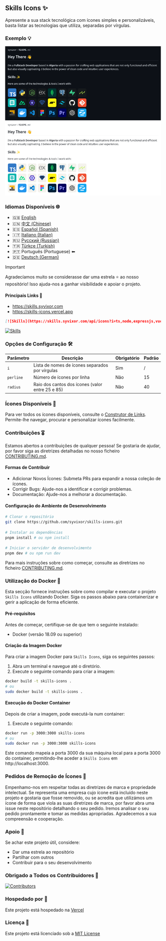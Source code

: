 ## Skills Icons ✨

Apresente a sua stack tecnológica com ícones simples e personalizáveis, basta listar as tecnologias que utiliza, separadas por vírgulas.

### Exemplo 💡

![Banner Dark](../../.github/example-dark.png#gh-dark-mode-only)
![Banner Light](../../.github/example-light.png#gh-light-mode-only)

### Idiomas Disponíveis 🌐

- 🇬🇧 [English](../../README.md)
- 🇨🇳 [中文 (Chinese)](../zh/README.md)
- 🇪🇸 [Español (Spanish)](../es/README.md)
- 🇮🇹 [Italiano (Italian)](../it/README.md)
- 🇷🇺 [Русский (Russian)](../ru/README.md)
- 🇹🇷 [Türkçe (Turkish)](../tr/README.md)
- 🇵🇹 Português (Portuguese) ⬅
- 🇩🇪 [Deutsch (German)](../de/README.md)

> [!IMPORTANT]
> Agradecíamos muito se considerasse dar uma estrela ⭐ ao nosso repositório! Isso ajuda-nos a ganhar visibilidade e apoiar o projeto.

#### Principais Links 🔗

- https://skills.syvixor.com
- https://skills-icons.vercel.app

```markdown
[![Skills](https://skills.syvixor.com/api/icons?i=ts,node,expressjs,vue,nuxt,mongodb,prisma)](https://github.com/syvixor/skills-icons)
```

[![Skills](https://skills.syvixor.com/api/icons?i=ts,node,expressjs,vue,nuxt,mongodb,prisma)](https://github.com/syvixor/skills-icons)

### Opções de Configuração 🛠️

| Parâmetro | Descrição                                           | Obrigatório | Padrão |
|-----------|-----------------------------------------------------|-------------|--------|
| `i`       | Lista de nomes de ícones separados por vírgulas     | Sim         | /      |
| `perline` | Número de ícones por linha                          | Não         | 15     |
| `radius`  | Raio dos cantos dos ícones (valor entre 25 e 85)   | Não         | 40     |

### Ícones Disponíveis 🎨

Para ver todos os ícones disponíveis, consulte o [Construtor de Links](https://builder.syvixor.com). Permite-lhe navegar, procurar e personalizar ícones facilmente.

### Contribuições 🎖️

Estamos abertos a contribuições de qualquer pessoa! Se gostaria de ajudar, por favor siga as diretrizes detalhadas no nosso ficheiro [CONTRIBUTING.md](./CONTRIBUTING.md).

#### Formas de Contribuir

- Adicionar Novos Ícones: Submeta PRs para expandir a nossa coleção de ícones.
- Corrigir Bugs: Ajude-nos a identificar e corrigir problemas.
- Documentação: Ajude-nos a melhorar a documentação.

#### Configuração do Ambiente de Desenvolvimento

```bash
# Clonar o repositório
git clone https://github.com/syvixor/skills-icons.git

# Instalar as dependências
pnpm install # ou npm install

# Iniciar o servidor de desenvolvimento
pnpm dev # ou npm run dev
```

Para mais instruções sobre como começar, consulte as diretrizes no ficheiro [CONTRIBUTING.md](./CONTRIBUTING.md).

### Utilização do Docker 🐳

Esta secção fornece instruções sobre como compilar e executar o projeto `Skills Icons` utilizando Docker. Siga os passos abaixo para containerizar e gerir a aplicação de forma eficiente.

#### Pré-requisitos

Antes de começar, certifique-se de que tem o seguinte instalado:
- Docker (versão 18.09 ou superior)

#### Criação da Imagem Docker

Para criar a imagem Docker para `Skills Icons`, siga os seguintes passos:
1. Abra um terminal e navegue até o diretório.
2. Execute o seguinte comando para criar a imagem:
```bash
docker build -t skills-icons .
# ou
sudo docker build -t skills-icons .
```

#### Execução do Docker Container

Depois de criar a imagem, pode executá-la num container:
1. Execute o seguinte comando:
```bash
docker run -p 3000:3000 skills-icons
# ou
sudo docker run -p 3000:3000 skills-icons
```

Este comando mapeia a porta 3000 da sua máquina local para a porta 3000 do container, permitindo-lhe aceder a `Skills Icons` em http://localhost:3000.

### Pedidos de Remoção de Ícones 🚫

Empenhamo-nos em respeitar todas as diretrizes de marca e propriedade intelectual. Se representa uma empresa cujo ícone está incluído neste projeto e gostaria que fosse removido, ou se acredita que utilizámos um ícone de forma que viola as suas diretrizes de marca, por favor abra uma issue neste repositório detalhando o seu pedido. Iremos analisar o seu pedido prontamente e tomar as medidas apropriadas. Agradecemos a sua compreensão e cooperação.

### Apoio 💝

Se achar este projeto útil, considere:

- Dar uma estrela ao repositório
- Partilhar com outros
- Contribuir para o seu desenvolvimento

### Obrigado a Todos os Contribuidores 🙏

[![Contributors](https://contrib.rocks/image?repo=syvixor/skills-icons)](https://github.com/syvixor/skills-icons/graphs/contributors)

### Hospedado por 🛟

Este projeto está hospedado na [Vercel](https://vercel.com)

### Licença 📝

Este projeto está licenciado sob a [MIT License](../../LICENSE)
